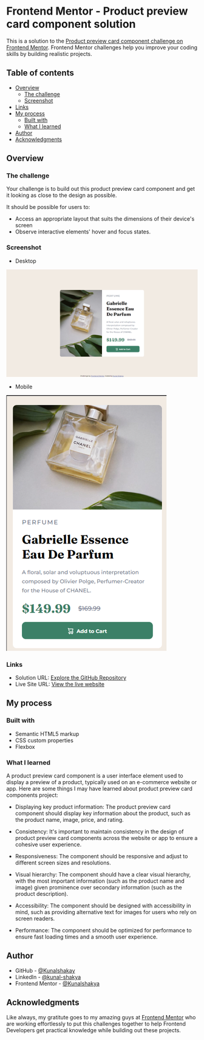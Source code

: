 # Frontend Mentor - Product preview card component solution

This is a solution to the [Product preview card component challenge on Frontend Mentor](https://www.frontendmentor.io/challenges/product-preview-card-component-GO7UmttRfa). Frontend Mentor challenges help you improve your coding skills by building realistic projects. 

## Table of contents

- [Overview](#overview)
  - [The challenge](#the-challenge)
  - [Screenshot](#screenshot)
- [Links](#links)
- [My process](#my-process)
  - [Built with](#built-with)
  - [What I learned](#what-i-learned)
- [Author](#author)
- [Acknowledgments](#acknowledgments)

## Overview

### The challenge

Your challenge is to build out this product preview card component and get it looking as close to the design as possible.

It should be possible for users to:

- Access an appropriate layout that suits the dimensions of their device's screen
- Observe interactive elements' hover and focus states.

### Screenshot

- Desktop

![](/screenshots/Screenshot%20(20).png)

- Mobile

![](/screenshots/Screenshot%20(19).png)


### Links

- Solution URL: [Explore the GitHub Repository](https://github.com/Kunalshakya/Product-Preview-Card)
- Live Site URL: [ View the live website](https://kunalshakya.github.io/Product-Preview-Card/)


## My process

### Built with

- Semantic HTML5 markup
- CSS custom properties
- Flexbox


### What I learned

A product preview card component is a user interface element used to display a preview of a product, typically used on an e-commerce website or app. Here are some things I may have learned about product preview card components project:

- Displaying key product information: The product preview card component should display key information about the product, such as the product name, image, price, and rating.

- Consistency: It's important to maintain consistency in the design of product preview card components across the website or app to ensure a cohesive user experience.

- Responsiveness: The component should be responsive and adjust to different screen sizes and resolutions.

- Visual hierarchy: The component should have a clear visual hierarchy, with the most important information (such as the product name and image) given prominence over secondary information (such as the product description).

- Accessibility: The component should be designed with accessibility in mind, such as providing alternative text for images for users who rely on screen readers.

- Performance: The component should be optimized for performance to ensure fast loading times and a smooth user experience.

## Author

- GitHub - [@Kunalshakay](https://github.com/Kunalshakya)
- LinkedIn - [@kunal-shakya](https://www.linkedin.com/in/kunal-shakya-59323a259/)
- Frontend Mentor - [@Kunalshakya](https://www.frontendmentor.io/profile/Kunalshakya)


## Acknowledgments

Like always, my gratitute goes to my amazing guys at [Frontend Mentor](https://www.frontendmentor.io/challenges) who are working effortlessly to put this challenges together to help Frontend Developers get practical knowledge while building out these projects.


